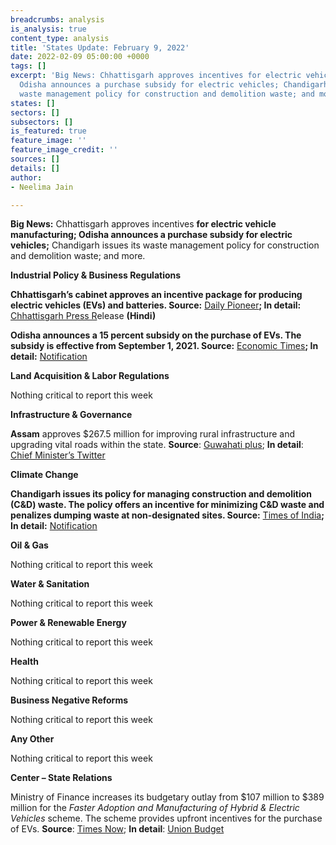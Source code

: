 ```yaml
---
breadcrumbs: analysis
is_analysis: true
content_type: analysis
title: 'States Update: February 9, 2022'
date: 2022-02-09 05:00:00 +0000
tags: []
excerpt: 'Big News: Chhattisgarh approves incentives for electric vehicle manufacturing;
  Odisha announces a purchase subsidy for electric vehicles; Chandigarh issues its
  waste management policy for construction and demolition waste; and more.'
states: []
sectors: []
subsectors: []
is_featured: true
feature_image: ''
feature_image_credit: ''
sources: []
details: []
author:
- Neelima Jain

---
```

**Big News:** Chhattisgarh approves incentives **for electric vehicle manufacturing; Odisha announces a purchase subsidy for electric vehicles;** Chandigarh issues its waste management policy for construction and demolition waste; and more.

**Industrial Policy & Business Regulations**

**Chhattisgarh’s cabinet approves an incentive package for producing electric vehicles (EVs) and batteries. Source:** [Daily Pioneer](https://www.dailypioneer.com/2022/state-editions/chhattisgarh-cabinet-approves-incentive-for-electric-vehicles.html)**; In detail:** [Chhattisgarh Press R](https://dprcg.gov.in/post/1643714168/Cabinet_Meeting_:_Date-_01_February_2022)elease **(Hindi)**

**Odisha announces a 15 percent subsidy on the purchase of EVs. The subsidy is effective from September 1, 2021. Source:** [Economic Times](https://economictimes.indiatimes.com/industry/renewables/odisha-announces-15-subsidy-on-purchase-of-electric-vehicles/articleshow/89271726.cms)**; In detail:** [Notification](https://twitter.com/IPR_Odisha/status/1488149746745176066)

**Land Acquisition & Labor Regulations**

Nothing critical to report this week

**Infrastructure & Governance**

**Assam** approves $267.5 million for improving rural infrastructure and upgrading vital roads within the state. **Source**: [Guwahati plus](https://www.guwahatiplus.com/assam/assam-cabinet-approves-rs-2000-crore-for-rural-infrastructure-improvement); **In detail**: [Chief Minister’s Twitter](https://twitter.com/himantabiswa/status/1488833119612731395?s=20&t=oapWa2Mk08hbVgETFFS8uA)

**Climate Change**

**Chandigarh issues its policy for managing construction and demolition (C&D) waste. The policy offers an incentive for minimizing C&D waste and penalizes dumping waste at non-designated sites. Source:** [Times of India](https://timesofindia.indiatimes.com/city/chandigarh/admn-notifies-cd-waste-policy/articleshow/89285908.cms)**; In detail:** [Notification](https://chandigarh.gov.in/sites/default/files/jan2022/lg22-1533-0102.pdf)

**Oil & Gas**

Nothing critical to report this week

**Water & Sanitation**

Nothing critical to report this week

**Power & Renewable Energy**

Nothing critical to report this week

**Health**

Nothing critical to report this week

**Business Negative Reforms**

Nothing critical to report this week

**Any Other**

Nothing critical to report this week

**Center – State Relations**

Ministry of Finance increases its budgetary outlay from $107 million to $389 million for the _Faster Adoption and Manufacturing of Hybrid & Electric Vehicles_ scheme. The scheme provides upfront incentives for the purchase of EVs. **Source**: [Times Now](https://www.timesnownews.com/auto/features/article/allocation-for-ev-subsidies-in-india-gets-3-5x-increase-for-fy2023/855798); **In detail**: [Union Budget](https://www.indiabudget.gov.in/doc/eb/allsbe.pdf)